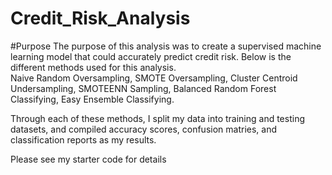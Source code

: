 # Credit_Risk_Analysis


#Purpose
The purpose of this analysis was to create a supervised machine learning model that could accurately predict credit risk. Below is the different methods used for this analysis.  
Naive Random Oversampling, SMOTE Oversampling, Cluster Centroid Undersampling, SMOTEENN Sampling, Balanced Random Forest Classifying, Easy Ensemble Classifying.

Through each of these methods, I split my data into training and testing datasets, and compiled accuracy scores, confusion matries, and classification reports as my results.

Please see my starter code for details
